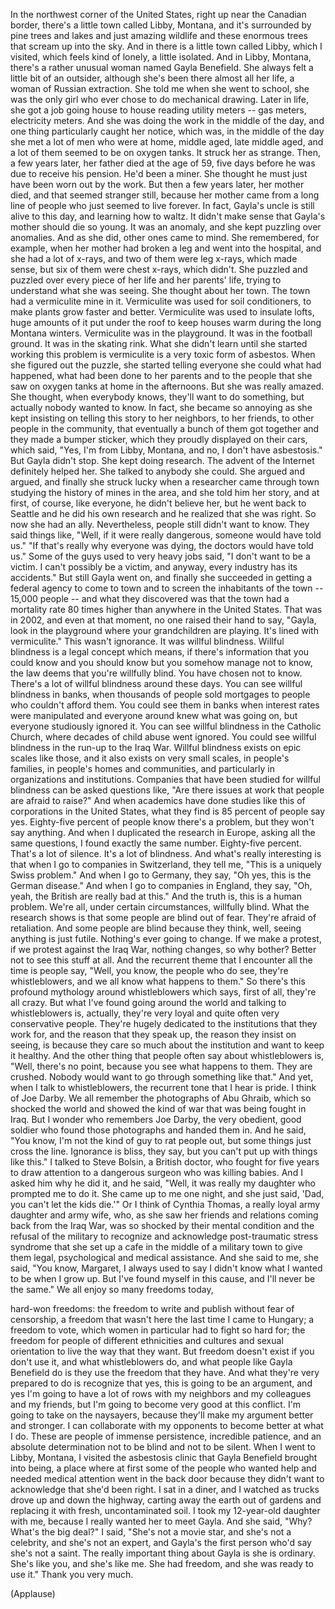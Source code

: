 
In the northwest corner
of the United States,
right up near the Canadian border,
there&#39;s a little town
called Libby, Montana,
and it&#39;s surrounded
by pine trees and lakes
and just amazing wildlife
and these enormous trees
that scream up into the sky.
And in there is a little town
called Libby,
which I visited, which feels
kind of lonely,
a little isolated.
And in Libby, Montana,
there&#39;s a rather unusual woman
named Gayla Benefield.
She always felt a little bit
of an outsider,
although she&#39;s been there
almost all her life,
a woman of Russian extraction.
She told me when she went to school,
she was the only girl who ever chose
to do mechanical drawing.
Later in life, she got
a job going house to house
reading utility meters -- gas
meters, electricity meters.
And she was doing the work
in the middle of the day,
and one thing particularly
caught her notice, which was,
in the middle of the day
she met a lot of men
who were at home, middle
aged, late middle aged,
and a lot of them seemed
to be on oxygen tanks.
It struck her as strange.
Then, a few years later, her
father died at the age of 59,
five days before he was due
to receive his pension.
He&#39;d been a miner.
She thought he must just have
been worn out by the work.
But then a few years
later, her mother died,
and that seemed stranger still,
because her mother came
from a long line of people
who just seemed to live forever.
In fact, Gayla&#39;s uncle
is still alive to this day,
and learning how to waltz.
It didn&#39;t make sense that Gayla&#39;s mother
should die so young.
It was an anomaly, and she kept
puzzling over anomalies.
And as she did, other ones came to mind.
She remembered, for example,
when her mother had broken a leg
and went into the hospital,
and she had a lot of x-rays,
and two of them were leg
x-rays, which made sense,
but six of them were chest
x-rays, which didn&#39;t.
She puzzled and puzzled over every piece
of her life and her parents&#39; life,
trying to understand what she was seeing.
She thought about her town.
The town had a vermiculite mine in it.
Vermiculite was used
for soil conditioners,
to make plants grow faster and better.
Vermiculite was used to insulate lofts,
huge amounts of it put under the roof
to keep houses warm
during the long Montana winters.
Vermiculite was in the playground.
It was in the football ground.
It was in the skating rink.
What she didn&#39;t learn until she started
working this problem
is vermiculite is a very
toxic form of asbestos.
When she figured out the puzzle,
she started telling everyone she could
what had happened, what had
been done to her parents
and to the people
that she saw on oxygen tanks
at home in the afternoons.
But she was really amazed.
She thought, when everybody knows,
they&#39;ll want to do something,
but actually nobody wanted to know.
In fact, she became so annoying
as she kept insisting
on telling this story
to her neighbors, to her friends,
to other people in the community,
that eventually a bunch
of them got together
and they made a bumper sticker,
which they proudly displayed
on their cars, which said,
&quot;Yes, I&#39;m from Libby, Montana,
and no, I don&#39;t have asbestosis.&quot;
But Gayla didn&#39;t stop.
She kept doing research.
The advent of the Internet
definitely helped her.
She talked to anybody she could.
She argued and argued,
and finally she struck lucky
when a researcher came through town
studying the history of mines in the area,
and she told him her story,
and at first, of course,
like everyone, he didn&#39;t believe her,
but he went back to Seattle
and he did his own research
and he realized that she was right.
So now she had an ally.
Nevertheless, people still
didn&#39;t want to know.
They said things like, &quot;Well,
if it were really dangerous,
someone would have told us.&quot;
&quot;If that&#39;s really why everyone was dying,
the doctors would have told us.&quot;
Some of the guys used
to very heavy jobs said,
&quot;I don&#39;t want to be a victim.
I can&#39;t possibly be a victim, and anyway,
every industry has its accidents.&quot;
But still Gayla went on,
and finally she succeeded
in getting a federal
agency to come to town
and to screen the inhabitants
of the town --
15,000 people -- and what they discovered
was that the town had a mortality rate
80 times higher than anywhere
in the United States.
That was in 2002, and even at that moment,
no one raised their hand to say, &quot;Gayla,
look in the playground where
your grandchildren are playing.
It&#39;s lined with vermiculite.&quot;
This wasn&#39;t ignorance.
It was willful blindness.
Willful blindness is a legal
concept which means,
if there&#39;s information that you
could know and you should know
but you somehow manage not to know,
the law deems that you&#39;re willfully blind.
You have chosen not to know.
There&#39;s a lot of willful
blindness around these days.
You can see willful blindness in banks,
when thousands of people
sold mortgages to people
who couldn&#39;t afford them.
You could see them in banks
when interest rates were manipulated
and everyone around knew
what was going on,
but everyone studiously ignored it.
You can see willful blindness
in the Catholic Church,
where decades of child abuse went ignored.
You could see willful blindness
in the run-up to the Iraq War.
Willful blindness exists
on epic scales like those,
and it also exists on very small scales,
in people&#39;s families,
in people&#39;s homes and communities,
and particularly in organizations
and institutions.
Companies that have been studied
for willful blindness
can be asked questions like,
&quot;Are there issues at work
that people are afraid to raise?&quot;
And when academics have
done studies like this
of corporations in the United States,
what they find is 85
percent of people say yes.
Eighty-five percent of people
know there&#39;s a problem,
but they won&#39;t say anything.
And when I duplicated
the research in Europe,
asking all the same questions,
I found exactly the same number.
Eighty-five percent.
That&#39;s a lot of silence.
It&#39;s a lot of blindness.
And what&#39;s really interesting is that when
I go to companies in Switzerland,
they tell me, &quot;This
is a uniquely Swiss problem.&quot;
And when I go to Germany, they say,
&quot;Oh yes, this is the German disease.&quot;
And when I go to companies
in England, they say,
&quot;Oh, yeah, the British
are really bad at this.&quot;
And the truth is, this is a human problem.
We&#39;re all, under certain
circumstances, willfully blind.
What the research shows
is that some people are blind
out of fear. They&#39;re
afraid of retaliation.
And some people are blind
because they think, well,
seeing anything is just futile.
Nothing&#39;s ever going to change.
If we make a protest, if we protest
against the Iraq War,
nothing changes, so why bother?
Better not to see this stuff at all.
And the recurrent theme
that I encounter all the time
is people say, &quot;Well, you know,
the people who do see,
they&#39;re whistleblowers,
and we all know what happens to them.&quot;
So there&#39;s this profound
mythology around whistleblowers
which says, first of all,
they&#39;re all crazy.
But what I&#39;ve found going around the world
and talking to whistleblowers
is, actually,
they&#39;re very loyal and quite
often very conservative people.
They&#39;re hugely dedicated
to the institutions that they work for,
and the reason that they speak up,
the reason they insist on seeing,
is because they care so
much about the institution
and want to keep it healthy.
And the other thing that people often say
about whistleblowers is,
&quot;Well, there&#39;s no point,
because you see what happens to them.
They are crushed.
Nobody would want to go
through something like that.&quot;
And yet, when I talk to whistleblowers,
the recurrent tone that I hear is pride.
I think of Joe Darby.
We all remember the photographs
of Abu Ghraib,
which so shocked the world
and showed the kind of war
that was being fought in Iraq.
But I wonder who remembers Joe Darby,
the very obedient, good soldier
who found those photographs
and handed them in.
And he said, &quot;You know,
I&#39;m not the kind of guy
to rat people out, but some things
just cross the line.
Ignorance is bliss, they say,
but you can&#39;t put
up with things like this.&quot;
I talked to Steve Bolsin,
a British doctor,
who fought for five years
to draw attention
to a dangerous surgeon
who was killing babies.
And I asked him why
he did it, and he said,
&quot;Well, it was really my daughter
who prompted me to do it.
She came up to me one night,
and she just said,
&#39;Dad, you can&#39;t let the kids die.&#39;&quot;
Or I think of Cynthia Thomas,
a really loyal army
daughter and army wife,
who, as she saw her friends and relations
coming back from the Iraq
War, was so shocked
by their mental condition
and the refusal of the military
to recognize and acknowledge
post-traumatic stress syndrome
that she set up a cafe
in the middle of a military town
to give them legal, psychological
and medical assistance.
And she said to me, she said,
&quot;You know, Margaret,
I always used to say I didn&#39;t
know what I wanted to be
when I grow up.
But I&#39;ve found myself in this cause,
and I&#39;ll never be the same.&quot;
We all enjoy so many freedoms today,

hard-won freedoms:
the freedom to write and publish
without fear of censorship,
a freedom that wasn&#39;t here
the last time I came to Hungary;
a freedom to vote,
which women in particular
had to fight so hard for;
the freedom for people of different
ethnicities and cultures
and sexual orientation to live
the way that they want.
But freedom doesn&#39;t exist
if you don&#39;t use it,
and what whistleblowers do,
and what people like Gayla Benefield do
is they use the freedom that they have.
And what they&#39;re very
prepared to do is recognize
that yes, this is going to be an argument,
and yes I&#39;m going to have a lot of rows
with my neighbors
and my colleagues and my friends,
but I&#39;m going to become
very good at this conflict.
I&#39;m going to take on the naysayers,
because they&#39;ll make my argument
better and stronger.
I can collaborate with my opponents
to become better at what I do.
These are people of immense persistence,
incredible patience,
and an absolute determination
not to be blind and not to be silent.
When I went to Libby, Montana,
I visited the asbestosis clinic
that Gayla Benefield brought into being,
a place where at first some of the people
who wanted help and needed
medical attention
went in the back door
because they didn&#39;t want to acknowledge
that she&#39;d been right.
I sat in a diner, and I watched
as trucks drove up and down the highway,
carting away the earth out of gardens
and replacing it with fresh,
uncontaminated soil.
I took my 12-year-old daughter with me,
because I really wanted her to meet Gayla.
And she said, &quot;Why? What&#39;s the big deal?&quot;
I said, &quot;She&#39;s not a movie star,
and she&#39;s not a celebrity,
and she&#39;s not an expert,
and Gayla&#39;s the first person who&#39;d say
she&#39;s not a saint.
The really important thing about Gayla
is she is ordinary.
She&#39;s like you, and she&#39;s like me.
She had freedom,
and she was ready to use it.&quot;
Thank you very much.

(Applause)

